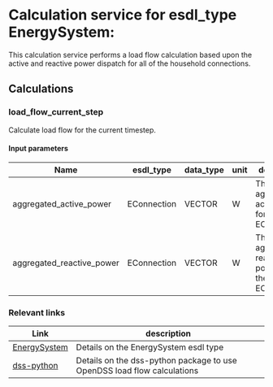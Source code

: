 # Calculation service for esdl_type EnergySystem:

This calculation service performs a load flow calculation based upon the active and reactive power dispatch for all of the household connections.

## Calculations

### load_flow_current_step 

Calculate load flow for the current timestep.
#### Input parameters
|Name            |esdl_type            |data_type            |unit            |description            |
|----------------|---------------------|---------------------|----------------|-----------------------|
|aggregated_active_power|EConnection|VECTOR|W|The aggregated active power for the EConnection.|
|aggregated_reactive_power|EConnection|VECTOR|W|The aggregated reactive power for the EConnection.|

### Relevant links
|Link             |description             |
|-----------------|------------------------|
|[EnergySystem](https://energytransition.github.io/#router/doc-content/687474703a2f2f7777772e746e6f2e6e6c2f6573646c/EnergySystem.html)|Details on the EnergySystem esdl type|
|[dss-python](https://pypi.org/project/dss-python/)|Details on the dss-python package to use OpenDSS load flow calculations|
